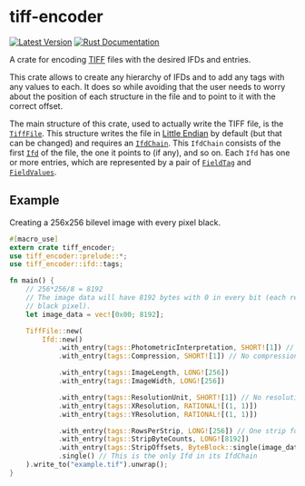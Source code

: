 tiff-encoder
===
[![Latest Version](https://img.shields.io/crates/v/tiff-encoder.svg)](https://crates.io/crates/tiff-encoder)
[![Rust Documentation](https://img.shields.io/badge/api-rustdoc-blue.svg)](https://docs.rs/tiff-encoder/0/tiff_encoder/)

A crate for encoding [TIFF] files with the desired IFDs and entries. 

This crate allows to create any hierarchy of IFDs and to add any
tags with any values to each. It does so while avoiding that
the user needs to worry about the position of each structure in the
file and to point to it with the correct offset.

The main structure of this crate, used to actually write the TIFF
file, is the [`TiffFile`]. This structure writes the file in [Little Endian]
by default (but that can be changed) and requires an [`IfdChain`]. This
`IfdChain` consists of the first [`Ifd`] of the file, the one it points to (if any),
and so on. Each `Ifd` has one or more entries, which are represented
by a pair of [`FieldTag`] and [`FieldValues`].

[TIFF]: https://en.wikipedia.org/wiki/TIFF
[`TiffFile`]: https://docs.rs/tiff-encoder/0/tiff_encoder/struct.TiffFile.html
[Little Endian]: https://en.wikipedia.org/wiki/Endianness#Little-endian
[`IfdChain`]: https://docs.rs/tiff-encoder/0/tiff_encoder/ifd/struct.IfdChain.html
[`Ifd`]: https://docs.rs/tiff-encoder/0/tiff_encoder/ifd/struct.Ifd.html
[`FieldTag`]: https://docs.rs/tiff-encoder/0/tiff_encoder/ifd/tags/type.FieldTag.html
[`FieldValues`]: https://docs.rs/tiff-encoder/0/tiff_encoder/ifd/values/trait.FieldValues.html

## Example

Creating a 256x256 bilevel image with every pixel black.

```rust
#[macro_use]
extern crate tiff_encoder;
use tiff_encoder::prelude::*;
use tiff_encoder::ifd::tags;

fn main() {
    // 256*256/8 = 8192
    // The image data will have 8192 bytes with 0 in every bit (each representing a
    // black pixel).
    let image_data = vec![0x00; 8192];

    TiffFile::new(
        Ifd::new()
            .with_entry(tags::PhotometricInterpretation, SHORT![1]) // Black is zero
            .with_entry(tags::Compression, SHORT![1]) // No compression

            .with_entry(tags::ImageLength, LONG![256])
            .with_entry(tags::ImageWidth, LONG![256])

            .with_entry(tags::ResolutionUnit, SHORT![1]) // No resolution unit
            .with_entry(tags::XResolution, RATIONAL![(1, 1)])
            .with_entry(tags::YResolution, RATIONAL![(1, 1)])

            .with_entry(tags::RowsPerStrip, LONG![256]) // One strip for the whole image
            .with_entry(tags::StripByteCounts, LONG![8192])
            .with_entry(tags::StripOffsets, ByteBlock::single(image_data))
            .single() // This is the only Ifd in its IfdChain
    ).write_to("example.tif").unwrap();
}
```
